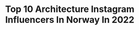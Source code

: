 ---
title: Top 10 Architecture Instagram Influencers In Norway In 2022
description: >-
  Find top architecture Instagram influencers in Norway in 2022. Most popular hashtags: #architecture #arkitektur #inspirasjonsguidennorge.
platform: Instagram
hits: 48
text_top: Analyze the most popular Instagram accounts on inBeat.
text_bottom: inBeat has 48 Instagram influencers like this in Norway for you to collaborate.
profiles:
  - username: "lekestove"
    fullname: >-
      MARIUS SVALENG ANDRESEN
    bio: >-
      Personal: @_svaleng Oslo architecture: @OsloArchives⠀⠀⠀ ⠀ 📍Oslo, Norway 🇳🇴
    location: "Norway"
    followers: 52823
    engagement: 252
    commentsToLikes: 0.026979
    id: ck6u0kghng7zj0j717vvcuejb
    verified: false
    hashtags: "#trondheim, #osloarchives, #accidentallywesanderson, #belgrade"
  - username: "jasmin88k"
    fullname: >-
      Jasmin Lorvik
    bio: >-
      🖤Interior, design, architecture, everyday life. 🖤Collaboration?➖DM/Mail 🖤Nordic architect designed home 2019/2020 🖤For repost➖#jasmin88k
    location: "Norway"
    followers: 19445
    engagement: 193
    commentsToLikes: 0.190370
    id: ck6u9cqgawspl0j71dm60ag17
    verified: false
    hashtags: "#inspo, #inspiration, #follow, #manhattan"
  - username: "mir.no"
    fullname: >-
      Mir
    bio: >-
      Portraits of unbuilt architecture. All images by us.
    location: "Norway"
    followers: 64860
    engagement: 645
    commentsToLikes: 0.014361
    id: ck0ty46hqljvx0i19a4xyug8p
    verified: false
    hashtags: ""
  - username: "sanden_hodnekvam_architects"
    fullname: >-
      Sanden+Hodnekvam Architects
    bio: >-
      Architecture studio based in Oslo/Nesodden, Norway.
    location: "Norway"
    followers: 7396
    engagement: 549
    commentsToLikes: 0.009342
    id: ckaorxbtmp6pa0i78vujt3u1k
    verified: false
    hashtags: "#sandenhodnekvam, #trearkitektur, #the, #thebna"
  - username: "studioantonini"
    fullname: >-
      One 👁 eye inside architecture
    bio: >-
      Studio Antonini & Partners® Switzerland Real Estate Company 🇨🇭🇨🇭🇨🇭| Architecture - Interior design |
    location: "Norway"
    followers: 386511
    engagement: 143
    commentsToLikes: 0.009609
    id: ck14gfioi4yp10i19xffpfbew
    verified: false
    hashtags: "#studioantonini, #studiontonini"
  - username: "reiulframstadarkitekter"
    fullname: >-
      Reiulf Ramstad Arkitekter
    bio: >-
      "We have earned a reputation for creating bold, simple architecture with a strong connection to the Scandinavian context."
    location: "Norway"
    followers: 56587
    engagement: 212
    commentsToLikes: 0.007905
    id: ck14gzhmg7sj70i19qawmo9ho
    verified: false
    hashtags: ""
  - username: "espen.surnevik"
    fullname: >-
      espen surnevik
    bio: >-
      Norwegian Architect & professor The Oslo School of Architecture Open Archive for Work and Process
    location: "Norway"
    followers: 33311
    engagement: 124
    commentsToLikes: 0.013861
    id: ck5hkz1q9ja4z0i11bthw4nh1
    verified: false
    hashtags: "#norwegianarchitecture, #aftermodernism, #architecture, #pantretopphytter"
  - username: "snohetta"
    fullname: >-
      Snøhetta
    bio: >-
      Integrated architecture, landscape architecture, interior architecture, product design and graphic design.
    location: "Norway"
    followers: 477791
    engagement: 102
    commentsToLikes: 0.005275
    id: ck0ty46i3ljwi0i19yc9ns0vp
    verified: true
    hashtags: "#itsyoursbronxmuseum, #fcmostinnovative, #sustainablebuilding, #flatteningthecurve"
  - username: "morten.clicks"
    fullname: >-
      Street Photographer
    bio: >-
      👤 Morten Andresen 📍Oslo, Norway 📸 Fujifilm X-T30 / iPhone ✏️ I enjoy capturing everyday moments.
    location: "Norway"
    followers: 4214
    engagement: 1441
    commentsToLikes: 0.130582
    id: ck9weu64slulx0j78ahoeome3
    verified: false
    hashtags: "#timeless, #nowherediary, #wearethestreet, #urbanandstreet"
  - username: "skoglyveien"
    fullname: >-
      Skoglyveien tilbygg
    bio: >-
      Our old and new house🏘Eldre hus med arkitekttegnet tilbygg. 📐:@basarkitekter 🔨:@fredrikstadtrebygg Feel free to follow🌿
    location: "Norway"
    followers: 3205
    engagement: 1542
    commentsToLikes: 0.245820
    id: ck6txxxc60hsh0j71f5cy3ogm
    verified: false
    hashtags: "#tilbygg, #mittbademilj, #nordichomes, #bobedre"
---